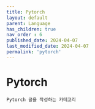 ```yaml
---
title: Pytorch
layout: default
parent: Language
has_children: true
nav_order : 6
published_date: 2024-04-07
last_modified_date: 2024-04-07
permalink: 'pytorch'
---
```


# Pytorch

`Pytorch 글을 작성하는 카테고리`
